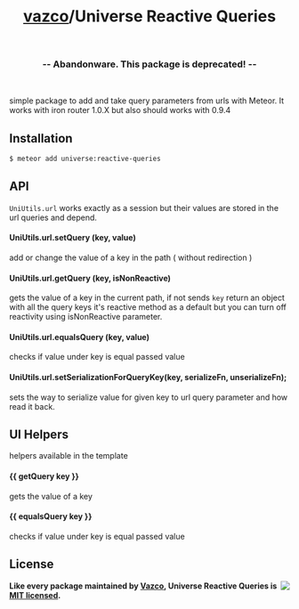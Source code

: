 <h1 align="center">
    <a href="https://github.com/vazco">vazco</a>/Universe Reactive Queries
</h1>

&nbsp;

<h3 align="center">
  -- Abandonware. This package is deprecated! --
</h3>

&nbsp;

simple package to add and take query parameters from urls with Meteor. 
It works with iron router 1.0.X but also should works with 0.9.4

## Installation
```sh
$ meteor add universe:reactive-queries
```

## API
`UniUtils.url` works exactly as a session but their values are stored in the url queries and depend.

#### UniUtils.url.setQuery (key, value)
add or change the value of a key in the path ( without redirection )

#### UniUtils.url.getQuery (key, isNonReactive)
gets the value of a key in the current path, if not sends `key` return an object with all the query keys
it's reactive method as a default but you can turn off reactivity using isNonReactive parameter.

#### UniUtils.url.equalsQuery (key, value)
checks if value under key is equal passed value

#### UniUtils.url.setSerializationForQueryKey(key, serializeFn, unserializeFn);
sets the way to serialize value for given key to url query parameter and how read it back.

## UI Helpers
helpers available in the template

#### {{ getQuery key }}
gets the value of a key

#### {{ equalsQuery key }}
checks if value under key is equal passed value

## License

<img src="https://vazco.eu/banner.png" align="right">

**Like every package maintained by [Vazco](https://vazco.eu/), Universe Reactive Queries is [MIT licensed](https://github.com/vazco/uniforms/blob/master/LICENSE).**
